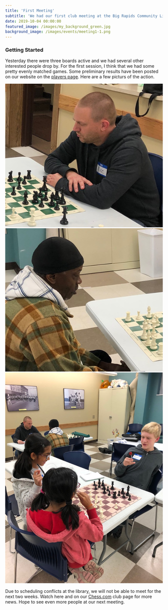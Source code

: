 ```yaml
---
title: 'First Meeting'
subtitle: 'We had our first club meeting at the Big Rapids Community Library on October 24, 2019.'
date: 2019-10-04 00:00:00
featured_image: /images/my_background_green.jpg
background_image: /images/events/meeting1-1.png
---
```


### Getting Started

Yesterday there were three boards active and we had several other interested people drop by. For the first session, I think that we had some pretty evenly matched games. Some preliminary results have been posted on our website on the [players page](https://bigrapidschess.com/players). Here are a few picturs of the action.

<div class="gallery" data-columns="2">
    <img src="/images/events/meeting1-1.png">
    <img src="/images/events/meeting1-2.png">
    <img src="/images/events/meeting1-3.jpg">
</div>

Due to scheduling conflicts at the library, we will not be able to meet for the next two weeks. Watch here and on our [Chess.com](https://www.chess.com/club/big-rapids-chess) club page for more news. Hope to see even more people at our next meeting.
